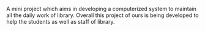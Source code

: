 A mini project which aims in developing a computerized system to maintain all the daily work of library. Overall this project of ours is being developed to help the students as well as staff of library.
